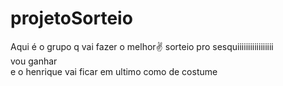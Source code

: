 # projetoSorteio

Aqui é o grupo q vai fazer o melhor✌️ sorteio pro sesquiiiiiiiiiiiiiiiii
<br>
vou ganhar
<br>
e o henrique vai ficar em ultimo como de costume